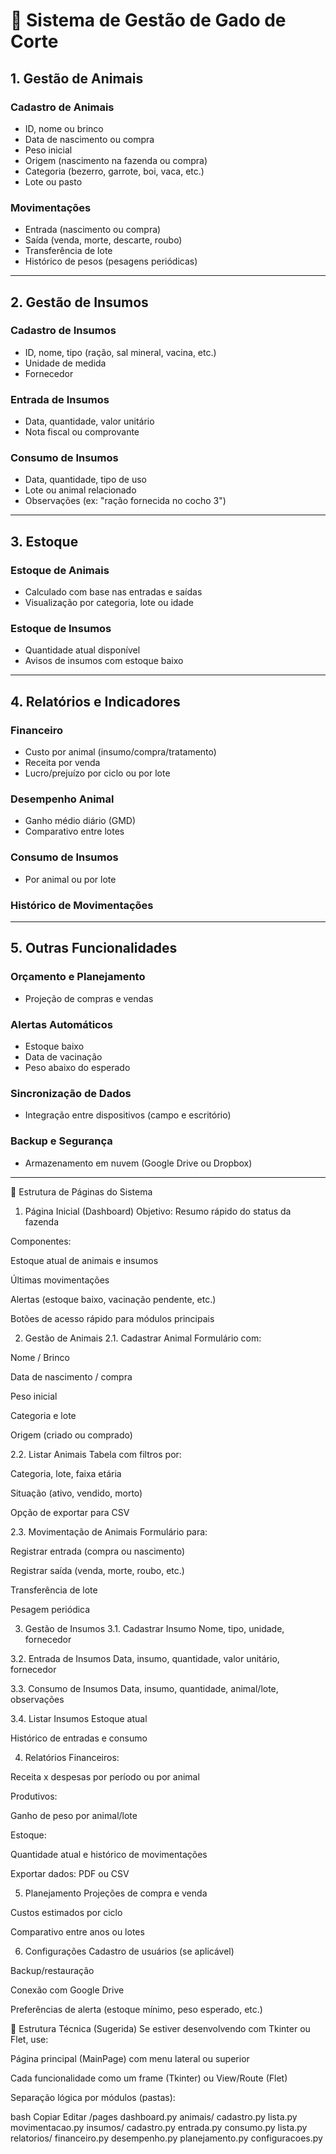 # 🐂 Sistema de Gestão de Gado de Corte

## 1. Gestão de Animais

### Cadastro de Animais
- ID, nome ou brinco
- Data de nascimento ou compra
- Peso inicial
- Origem (nascimento na fazenda ou compra)
- Categoria (bezerro, garrote, boi, vaca, etc.)
- Lote ou pasto

### Movimentações
- Entrada (nascimento ou compra)
- Saída (venda, morte, descarte, roubo)
- Transferência de lote
- Histórico de pesos (pesagens periódicas)

---

## 2. Gestão de Insumos

### Cadastro de Insumos
- ID, nome, tipo (ração, sal mineral, vacina, etc.)
- Unidade de medida
- Fornecedor

### Entrada de Insumos
- Data, quantidade, valor unitário
- Nota fiscal ou comprovante

### Consumo de Insumos
- Data, quantidade, tipo de uso
- Lote ou animal relacionado
- Observações (ex: "ração fornecida no cocho 3")

---

## 3. Estoque

### Estoque de Animais
- Calculado com base nas entradas e saídas
- Visualização por categoria, lote ou idade

### Estoque de Insumos
- Quantidade atual disponível
- Avisos de insumos com estoque baixo

---

## 4. Relatórios e Indicadores

### Financeiro
- Custo por animal (insumo/compra/tratamento)
- Receita por venda
- Lucro/prejuízo por ciclo ou por lote

### Desempenho Animal
- Ganho médio diário (GMD)
- Comparativo entre lotes

### Consumo de Insumos
- Por animal ou por lote

### Histórico de Movimentações

---

## 5. Outras Funcionalidades

### Orçamento e Planejamento
- Projeção de compras e vendas

### Alertas Automáticos
- Estoque baixo
- Data de vacinação
- Peso abaixo do esperado

### Sincronização de Dados
- Integração entre dispositivos (campo e escritório)

### Backup e Segurança
- Armazenamento em nuvem (Google Drive ou Dropbox)

---

📂 Estrutura de Páginas do Sistema
1. Página Inicial (Dashboard)
Objetivo: Resumo rápido do status da fazenda

Componentes:

Estoque atual de animais e insumos

Últimas movimentações

Alertas (estoque baixo, vacinação pendente, etc.)

Botões de acesso rápido para módulos principais

2. Gestão de Animais
2.1. Cadastrar Animal
Formulário com:

Nome / Brinco

Data de nascimento / compra

Peso inicial

Categoria e lote

Origem (criado ou comprado)

2.2. Listar Animais
Tabela com filtros por:

Categoria, lote, faixa etária

Situação (ativo, vendido, morto)

Opção de exportar para CSV

2.3. Movimentação de Animais
Formulário para:

Registrar entrada (compra ou nascimento)

Registrar saída (venda, morte, roubo, etc.)

Transferência de lote

Pesagem periódica

3. Gestão de Insumos
3.1. Cadastrar Insumo
Nome, tipo, unidade, fornecedor

3.2. Entrada de Insumos
Data, insumo, quantidade, valor unitário, fornecedor

3.3. Consumo de Insumos
Data, insumo, quantidade, animal/lote, observações

3.4. Listar Insumos
Estoque atual

Histórico de entradas e consumo

4. Relatórios
Financeiros:

Receita x despesas por período ou por animal

Produtivos:

Ganho de peso por animal/lote

Estoque:

Quantidade atual e histórico de movimentações

Exportar dados: PDF ou CSV

5. Planejamento
Projeções de compra e venda

Custos estimados por ciclo

Comparativo entre anos ou lotes

6. Configurações
Cadastro de usuários (se aplicável)

Backup/restauração

Conexão com Google Drive

Preferências de alerta (estoque mínimo, peso esperado, etc.)

🧩 Estrutura Técnica (Sugerida)
Se estiver desenvolvendo com Tkinter ou Flet, use:

Página principal (MainPage) com menu lateral ou superior

Cada funcionalidade como um frame (Tkinter) ou View/Route (Flet)

Separação lógica por módulos (pastas):

bash
Copiar
Editar
/pages
  dashboard.py
  animais/
    cadastro.py
    lista.py
    movimentacao.py
  insumos/
    cadastro.py
    entrada.py
    consumo.py
    lista.py
  relatorios/
    financeiro.py
    desempenho.py
  planejamento.py
  configuracoes.py
